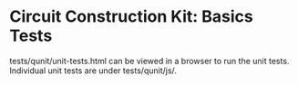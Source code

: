 # Circuit Construction Kit: Basics Tests

tests/qunit/unit-tests.html can be viewed in a browser to run the unit tests. Individual unit tests are under tests/qunit/js/.